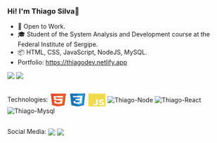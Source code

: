 ### Hi! I'm Thiago Silva👋


- 🔭 Open to Work.
- 🎓 Student of the System Analysis and Development course at the Federal Institute of Sergipe.
- 📦 HTML, CSS, JavaScript, NodeJS, MySQL.
- Portfolio: <a href="https://thiagodev.netlify.app">https://thiagodev.netlify.app</a>



<div>
  <a href="https://github.com/thiagodevcodes"></a>
  <img height="150em" src="https://github-readme-stats.vercel.app/api/top-langs/?username=thiagodevcodes&layout=compact&langs_count=7&theme=dracula"/>
  <img height="150em" src="https://github-readme-stats.vercel.app/api?username=thiagodevcodes&show_icons=true&theme=dracula&include_all_commits=true&count_private=true"/>
</div>

##
  
<div>
  <p>Technologies: 
    <img align="center" alt="Thiago-HTML" height="30" width="40" src="https://raw.githubusercontent.com/devicons/devicon/master/icons/html5/html5-original.svg">
    <img align="center" alt="Thiago-CSS" height="30" width="40" src="https://raw.githubusercontent.com/devicons/devicon/master/icons/css3/css3-original.svg">
    <img align="center" alt="Thiago-Js" height="30" width="40" src="https://raw.githubusercontent.com/devicons/devicon/master/icons/javascript/javascript-plain.svg">
    <img align="center" alt="Thiago-Node" height="30" width="40" src="https://cdn.jsdelivr.net/gh/devicons/devicon/icons/nodejs/nodejs-original.svg" />
    <img align="center" alt="Thiago-React" height="30" width="40" src="https://cdn.jsdelivr.net/gh/devicons/devicon/icons/react/react-original-wordmark.svg" />
    <img align="center" alt="Thiago-Mysql" height="30" width="40" src="https://cdn.jsdelivr.net/gh/devicons/devicon/icons/mysql/mysql-original-wordmark.svg" />
  </p>
</div>
  
##

<div>
  <p>Social Media: 
    <a href="https://www.instagram.com/thiagosilvazx/"><img align="center" src="https://img.shields.io/badge/Instagram-E4405F?style=for-the-badge&logo=instagram&logoColor=white" target="__blank"></a>
    <a href="https://www.linkedin.com/in/thiagosilvaweb/"><img align="center" src="https://img.shields.io/badge/LinkedIn-0077B5?style=for-the-badge&logo=linkedin&logoColor=white" target="__blank"></a>
  </p>
</div>




